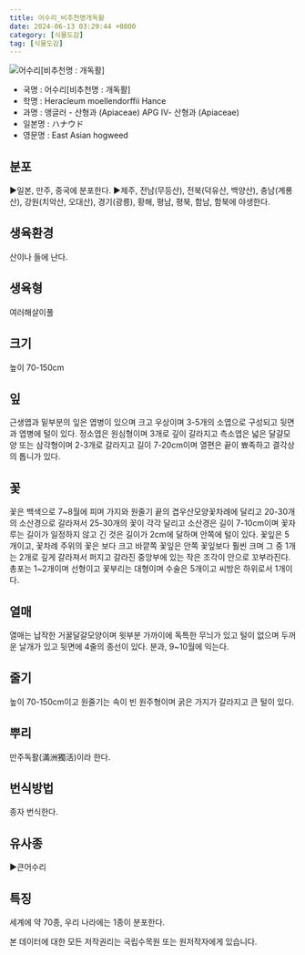 ```yaml
---
title: 어수리_비추천명개독활
date: 2024-06-13 03:29:44 +0800
category: [식물도감]
tag: [식물도감]
---
```




![어수리[비추천명 : 개독활]](/fileUpload/plants/basic/Umbelliferae/Heracleum/8203/1_th2.JPG)
- 국명 : 어수리[비추천명 : 개독활]
- 학명 : Heracleum moellendorffii Hance
- 과명 : 앵글러 - 산형과 (Apiaceae) APG Ⅳ- 산형과 (Apiaceae)
- 일본명 : ハナウド
- 영문명 : East Asian hogweed


## 분포
▶일본, 만주, 중국에 분포한다.▶제주, 전남(무등산), 전북(덕유산, 백양산), 충남(계룡산), 강원(치악산, 오대산), 경기(광릉), 황해, 평남, 평북, 함남, 함북에 야생한다.
## 생육환경
산이나 들에 난다.
## 생육형
여러해살이풀 
## 크기
높이 70-150cm
## 잎
근생엽과 밑부분의 잎은 엽병이 있으며 크고 우상이며 3-5개의 소엽으로 구성되고 뒷면과 엽병에 털이 있다. 정소엽은 원심형이며 3개로 깊이 갈라지고 측소엽은 넓은 달걀모양 또는 삼각형이며 2-3개로 갈라지고 길이 7-20cm이며 열편은 끝이 뾰족하고 결각상의 톱니가 있다.
## 꽃
꽃은 백색으로 7~8월에 피며 가지와 원줄기 끝의 겹우산모양꽃차례에 달리고 20-30개의 소산경으로 갈라져서 25-30개의 꽃이 각각 달리고 소산경은 길이 7-10cm이며 꽃자루는 길이가 일정하지 않고 긴 것은 길이가 2cm에 달하며 안쪽에 털이 있다. 꽃잎은 5개이고, 꽃차례 주위의 꽃은 보다 크고 바깥쪽 꽃잎은 안쪽 꽃잎보다 훨씬 크며 그 중 1개는 2개로 깊게 갈라져서 퍼지고 갈라진 중앙부에 있는 작은 조각이 안으로 꼬부라진다. 총포는 1~2개이며 선형이고 꽃부리는 대형이며 수술은 5개이고 씨방은 하위로서 1개이다.
## 열매
열매는 납작한 거꿀달걀모양이며 윗부분 가까이에 독특한 무늬가 있고 털이 없으며 두꺼운 날개가 있고 뒷면에 4줄의 종선이 있다. 분과, 9~10월에 익는다.
## 줄기
높이 70-150cm이고 원줄기는 속이 빈 원주형이며 굵은 가지가 갈라지고 큰 털이 있다.
## 뿌리
만주독활(滿洲獨活)이라 한다.
## 번식방법
종자 번식한다.
## 유사종
▶큰어수리
## 특징
세계에 약 70종, 우리 나라에는 1종이 분포한다.






본 데이터에 대한 모든 저작권리는 국립수목원 또는 원저작자에게 있습니다.
